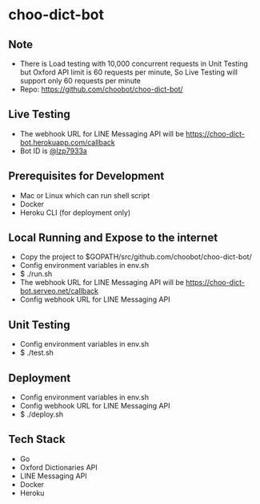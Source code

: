 # choo-dict-bot

## Note
- There is Load testing with 10,000 concurrent requests in Unit Testing but Oxford API limit is 60 requests per minute, So Live Testing will support only 60 requests per minute
- Repo: https://github.com/choobot/choo-dict-bot/

## Live Testing
- The webhook URL for LINE Messaging API will be https://choo-dict-bot.herokuapp.com/callback
- Bot ID is [@lzp7933a](http://line.me/ti/p/~@lzp7933a)

## Prerequisites for Development
- Mac or Linux which can run shell script
- Docker
- Heroku CLI (for deployment only)

## Local Running and Expose to the internet
- Copy the project to $GOPATH/src/github.com/choobot/choo-dict-bot/
- Config environment variables in env.sh
- $ ./run.sh
- The webhook URL for LINE Messaging API will be https://choo-dict-bot.serveo.net/callback
- Config webhook URL for LINE Messaging API

## Unit Testing
- Config environment variables in env.sh
- $ ./test.sh

## Deployment
- Config environment variables in env.sh
- Config webhook URL for LINE Messaging API
- $ ./deploy.sh

## Tech Stack
- Go
- Oxford Dictionaries API
- LINE Messaging API
- Docker
- Heroku